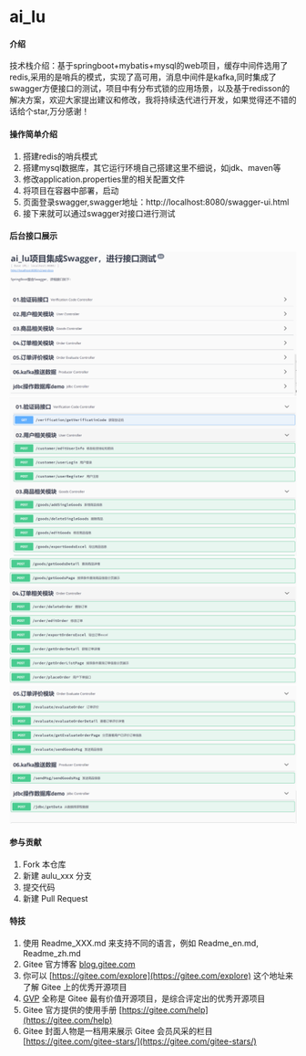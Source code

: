# ai_lu

#### 介绍
   技术栈介绍：基于springboot+mybatis+mysql的web项目，缓存中间件选用了redis,采用的是哨兵的模式，实现了高可用，消息中间件是kafka,同时集成了swagger方便接口的测试，项目中有分布式锁的应用场景，以及基于redisson的解决方案，欢迎大家提出建议和修改，我将持续迭代进行开发，如果觉得还不错的话给个star,万分感谢！


#### 操作简单介绍

1.  搭建redis的哨兵模式
2.  搭建mysql数据库，其它运行环境自己搭建这里不细说，如jdk、maven等
3.  修改application.properties里的相关配置文件
4.  将项目在容器中部署，启动
5.  页面登录swagger,swagger地址：http://localhost:8080/swagger-ui.html
6.  接下来就可以通过swagger对接口进行测试

#### 后台接口展示
![输入图片说明](%E6%8D%95%E8%8E%B7zong.PNG)
![输入图片说明](%E6%8D%95%E8%8E%B71.PNG)
![输入图片说明](%E6%8D%95%E8%8E%B72.PNG)
![输入图片说明](%E6%8D%95%E8%8E%B73.PNG)



#### 参与贡献

1.  Fork 本仓库
2.  新建 aulu_xxx 分支
3.  提交代码
4.  新建 Pull Request


#### 特技

1.  使用 Readme\_XXX.md 来支持不同的语言，例如 Readme\_en.md, Readme\_zh.md
2.  Gitee 官方博客 [blog.gitee.com](https://blog.gitee.com)
3.  你可以 [https://gitee.com/explore](https://gitee.com/explore) 这个地址来了解 Gitee 上的优秀开源项目
4.  [GVP](https://gitee.com/gvp) 全称是 Gitee 最有价值开源项目，是综合评定出的优秀开源项目
5.  Gitee 官方提供的使用手册 [https://gitee.com/help](https://gitee.com/help)
6.  Gitee 封面人物是一档用来展示 Gitee 会员风采的栏目 [https://gitee.com/gitee-stars/](https://gitee.com/gitee-stars/)
